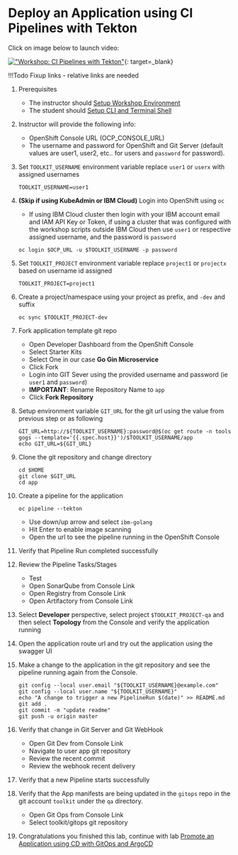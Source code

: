 # Deploy an Application using CI Pipelines with Tekton

Click on image below to launch video:

[!["Workshop: CI Pipelines with Tekton"](http://img.youtube.com/vi/V-BFLaPdoPo/0.jpg)](https://youtu.be/V-BFLaPdoPo "Workshop: CI Pipelines with Tekton"){: target=_blank}

!!!Todo
    Fixup links - relative links are needed

1. Prerequisites
    - The instructor should [Setup Workshop Environment](setup.md)
    - The student should [Setup CLI and Terminal Shell](/workshop/setup#4-setup-cli-and-terminal-shell)

1. Instructor will provide the following info:
    - OpenShift Console URL (OCP_CONSOLE_URL)
    - The username and password for OpenShift and Git Server (default values are user1, user2, etc.. for users and `password` for password).

1. Set `TOOLKIT_USERNAME` environment variable replace `user1` or `userx` with assigned usernames

    ```shell
    TOOLKIT_USERNAME=user1
    ```

1. **(Skip if using KubeAdmin or IBM Cloud)** Login into OpenShift using `oc`
    - If using IBM Cloud cluster then login with your IBM account email and IAM API Key or Token, if using a cluster that was configured with the workshop scripts outside IBM Cloud then use `user1` or respective assigned username, and the password is `password`

    ```shell
    oc login $OCP_URL -u $TOOLKIT_USERNAME -p password
    ```

1. Set `TOOLKIT_PROJECT` environment variable replace `project1` or `projectx` based on username id assigned

    ```shell
    TOOLKIT_PROJECT=project1
    ```

1. Create a project/namespace using your project as prefix, and `-dev` and suffix

    ```shell
    oc sync $TOOLKIT_PROJECT-dev
    ```

1. Fork application template git repo
    - Open Developer Dashboard from the OpenShift Console
    - Select Starter Kits
    - Select One in our case **Go Gin Microservice**
    - Click Fork
    - Login into GIT Sever using the provided username and password (ie `user1` and `password`)
    - **IMPORTANT**: Rename Repository Name to `app`
    - Click **Fork Repository**

1. Setup environment variable `GIT_URL` for the git url using the value from previous step or as following

    ```shell
    GIT_URL=http://${TOOLKIT_USERNAME}:password@$(oc get route -n tools gogs --template='{{.spec.host}}')/$TOOLKIT_USERNAME/app
    echo GIT_URL=${GIT_URL}
    ```

1. Clone the git repository and change directory

    ```shell
    cd $HOME
    git clone $GIT_URL
    cd app
    ```

1. Create a pipeline for the application

    ```shell
    oc pipeline --tekton
    ```

    - Use down/up arrow and select `ibm-golang`
    - Hit Enter to enable image scanning
    - Open the url to see the pipeline running in the OpenShift Console

1. Verify that Pipeline Run completed successfully

1. Review the Pipeline Tasks/Stages
    - Test
    - Open SonarQube from Console Link
    - Open Registry from Console Link
    - Open Artifactory from Console Link

1. Select **Developer** perspective, select project `$TOOLKIT_PROJECT-qa` and then select **Topology** from the Console and verify the application running

1. Open the application route url and try out the application using the swagger UI

1. Make a change to the application in the git repository and see the pipeline running again from the Console.

    ```shell
    git config --local user.email "${TOOLKIT_USERNAME}@example.com"
    git config --local user.name "${TOOLKIT_USERNAME}"
    echo "A change to trigger a new PipelineRun $(date)" >> README.md
    git add .
    git commit -m "update readme"
    git push -u origin master
    ```

1. Verify that change in Git Server and Git WebHook
    - Open Git Dev from Console Link
    - Navigate to user app git repository
    - Review the recent commit
    - Review the webhook recent delivery

1. Verify that a new Pipeline starts successfully

1. Verify that the App manifests are being updated in the `gitops` repo in the git account `toolkit` under the `qa` directory.
    - Open Git Ops from Console Link
    - Select toolkit/gitops git repository

1. Congratulations you finished this lab, continue with lab [Promote an Application using CD with GitOps and ArgoCD](cd.md)
